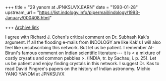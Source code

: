 +++
title = "29 yanom at JPNKSUVX.EARN"
date = "1993-01-28"
upstream_url = "https://list.indology.info/pipermail/indology/1993-January/000408.html"

+++
[Archive link](https://list.indology.info/pipermail/indology/1993-January/000408.html)

I agree with Richard J. Cohen's critical comment on Dr. Subhash Kak's
argument.   If all the flooding e-mails from INDOLOGY are like Kak's
I will also feel like unsubscribing this network.  But let us be
patient.   I remember Al-Biruni's famous comment on Indian
scientific literature--- it is < a mixture of costly crysatls and
common pebbles >. (INDIA, tr. by Sachau,  i. p. 25).  Let us be patient
and enjoy finding crystals in this network.
I suggest Dr. Kas to read David Pingree's papers on the history of
Indian astronomy.
Michio YANO        YANOM at JPNKSUVX




